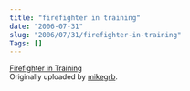 ```yaml
--- 
title: "firefighter in training"
date: "2006-07-31"
slug: "2006/07/31/firefighter-in-training"
Tags: []
---
```

<a href="http://www.flickr.com/photos/mikegrb/203437693/" title="photo sharing"><img src="http://static.flickr.com/59/203437693_2c3e04d766.jpg" alt="" /> </a>
<br />
<span style="font-size: 0.9em; margin-top: 0px;"><a href="http://www.flickr.com/photos/mikegrb/203437693/">Firefighter in Training</a> 
<br />
Originally uploaded by <a href="http://www.flickr.com/people/mikegrb/">mikegrb</a>.
</span>
<br clear="all" />
<p></p>
